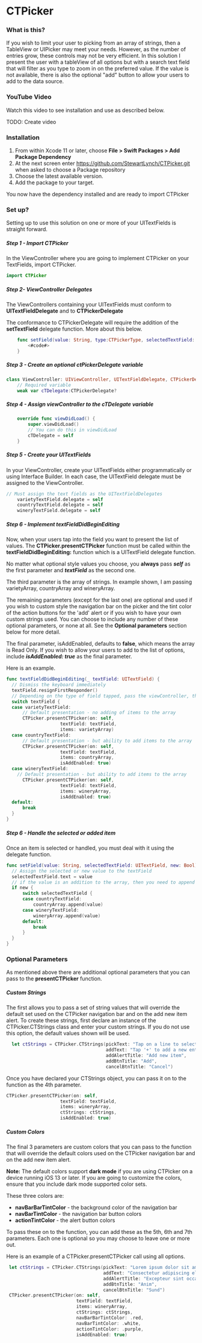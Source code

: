 # CTPicker
### What is this?

If you wish to limit your user to picking from an array of strings, then a TableView or UIPicker may meet your needs.  However, as the number of entries grow, these controls may not be very efficient.  In this solution I present the user with a tableView of all options but with a search text field that will filter as you type to zoom in on the preferred value.  If the value is not available, there is also the optional "add" button to allow your users to add to the data source.

### YouTube Video

Watch this video to see installation and use as described below.

TODO: Create video

### Installation

1. From within Xcode 11 or later, choose **File > Swift Packages > Add Package Dependency**
2. At the next screen enter https://github.com/StewartLynch/CTPicker.git when asked to choose a Package repository
3. Choose the latest available version.
4. Add the package to your target.

You now have the dependency installed and are ready to import CTPicker

### Set up?

Setting up to use this solution on one or more of your UITextFields is straight forward.

##### Step 1 - Import CTPicker

In the ViewController where you are going to implement CTPicker on your TextFields, import CTPicker.

```swift
import CTPicker
```

##### Step 2- ViewController Delegates 

The ViewControllers containing your UITextFields must conform to **UITextFieldDelegate** and to **CTPickerDelegate**

The conformance to CTPickerDelegate will require the addition of the **setTextField** delegate function.  More about this below.

```swift
    func setField(value: String, type:CTPickerType, selectedTextField: UITextField, new: Bool) {
        <#code#>
    }
```

##### Step 3 - Create an optional ctPickerDelegate variable

```swift
class ViewController: UIViewController, UITextFieldDelegate, CTPickerDelegate {
    // Required variable
    weak var cTDelegate:CTPickerDelegate?
```



##### Step 4 - Assign viewController to the cTDelegate variable

```swift
    override func viewDidLoad() {
        super.viewDidLoad()
        // You can do this in viewDidLoad
        cTDelegate = self
    }
```

##### Step 5 - Create your UITextFields

In your ViewController, create your UITextFields either programmatically or using Interface Builder.  In each case, the UITextField delegate must be assigned to the ViewController.

```swift
// Must assign the text fields as the UITextFieldDelegates
    varietyTextField.delegate = self
    countryTextField.delegate = self
    wineryTextField.delegate = self
```

##### Step 6 - Implement textFieldDidBeginEditing

Now, when your users tap into the field you want to present the list of values.  The **CTPicker.presentCTPicker** function must be called within the **textFieldDidBeginEditing:** function which is a UITextField delegate function.

No matter what optional style values you choose, you **always** pass ***self*** as the first parameter and ***textField*** as the second one.

The third parameter is the array of strings.  In example shown, I am passing varietyArray, countryArray and wineryArray.

The remaining parameters (except for the last one) are optional and used if you wish to custom style the navigation bar on the picker and the tint color of the action buttons for the 'add' alert or if you wish to have your own custom strings used.  You can choose to include any number of these optional parameters, or none at all.  See the **Optional parameters** section below for more detail.

The final parameter, isAddEnabled, defaults to **false**, which means the array is Read Only.  If you wish to allow your users to add to the list of options, include ***isAddEnabled: true*** as the final parameter.

Here is an example.

```swift
func textFieldDidBeginEditing(_ textField: UITextField) {
  // Dismiss the keyboard immediately
  textField.resignFirstResponder() 
  // Depending on the type of field tapped, pass the viewController, the textField and current array of strings to the presentPickerFunction along with any of the optional parameters
  switch textField {
  case varietyTextField:
      // Default presentation - no adding of items to the array
      CTPicker.presentCTPicker(on: self,
                    textField: textField,
                    items: varietyArray)
  case countryTextField:
      // Default presentation - but ability to add items to the array
      CTPicker.presentCTPicker(on: self,
                    textField: textField,
                    items: countryArray,
                    isAddEnabled: true)
  case wineryTextField:
    // Default presentation - but ability to add items to the array
      CTPicker.presentCTPicker(on: self,
                    textField: textField,
                    items: wineryArray,
                    isAddEnabled: true)
  default:
      break
  }
}
```

##### Step 6 - Handle the selected or added item

Once an item is selected or handled, you must deal with it using the delegate function.

```swift
func setField(value: String, selectedTextField: UITextField, new: Bool) {
  // Assign the selected or new value to the textField
  selectedTextField.text = value
  // if the value is an addition to the array, then you need to append it and update the  datasource if necessary.
  if new {
      switch selectedTextField {
      case countryTextField:
          countryArray.append(value)
      case wineryTextField:
          wineryArray.append(value)
      default:
          break
      }     
  }
}
```

### Optional Parameters

As mentioned above there are additional optional parameters that you can pass to the **presentCTPicker** function.  

##### Custom Strings

The first allows you to pass a set of string values that will override  the default set used on the CTPicker navigation bar and on the add new item alert.  To create these strings, first declare an instance of the CTPicker.CTStrings class and enter your custom strings.  If you do not use this option, the default values shown will be used.

```swift
  let ctStrings = CTPicker.CTStrings(pickText: "Tap on a line to select.",
                                     addText: "Tap '+' to add a new entry.",
                                     addAlertTitle: "Add new item",
                                     addBtnTitle: "Add",
                                     cancelBtnTitle: "Cancel")
```

Once you have declared your CTStrings object, you can pass it on to the function as the 4th parameter.
```swift
CTPicker.presentCTPicker(on: self,
                    textField: textField,
                    items: wineryArray,
                    ctStrings: ctStrings,
                    isAddEnabled: true)
```

##### Custom Colors

The final 3 parameters are custom colors that you can pass to the function that will override the default colors used on the CTPicker navigation bar and on the add new item alert.

**Note:** The default colors support **dark mode** if you are using CTPicker on a device running iOS 13 or later.  If you are going to customize the colors, ensure that you include dark mode supported color sets.

These three colors are:

- **navBarBarTintColor** - the background color of the navigation bar
- **navBarTintColor** - the navigation bar button colors
- **actionTintColor** - the alert button colors

To pass these on to the function, you can add these as the 5th, 6th and 7th parameters.  Each one is optional so you may choose to leave one or more out.

Here is an example of a CTPicker.presentCTPicker call using all options.
```swift
 let ctStrings = CTPicker.CTStrings(pickText: "Lorem ipsum dolor sit amet.",
                                    addText: "Consectetur adipiscing elit.",
                                    addAlertTitle: "Excepteur sint occaecat",
                                    addBtnTitle: "Anim",
                                    cancelBtnTitle: "Sund")
 CTPicker.presentCTPicker(on: self,
                          textField: textField,
                          items: wineryArray,
                          ctStrings: ctStrings,
                          navBarBarTintColor: .red,
                          navBarTintColor: .white,
                          actionTintColor: .purple,
                          isAddEnabled: true)
```
